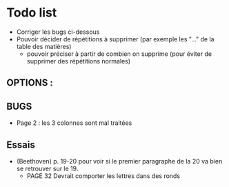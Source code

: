# Todo list

* Corriger les bugs ci-dessous
* Pouvoir décider de répétitions à supprimer (par exemple les "..." de la table des matières)
  - pouvoir préciser à partir de combien on supprime (pour éviter de supprimer des répétitions normales)

## OPTIONS :


## BUGS

* Page 2 : les 3 colonnes sont mal traitées

## Essais

- (Beethoven) p. 19-20 pour voir si le premier paragraphe de la 20 va bien se retrouver sur le 19.
  - PAGE 32 Devrait comporter les lettres dans des ronds
